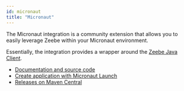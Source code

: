 ```yaml
---
id: micronaut
title: "Micronaut"
---
```


The Micronaut integration is a community extension that allows you to easily leverage Zeebe within your Micronaut environment.

Essentially, the integration provides a wrapper around the [Zeebe Java Client](/apis-clients/java-client/index.md).

* [Documentation and source code](https://github.com/camunda-community-hub/micronaut-zeebe-client)
* [Create application with Micronaut Launch](https://micronaut.io/launch?name=jobworker&features=zeebe)
* [Releases on Maven Central](https://search.maven.org/artifact/info.novatec/micronaut-zeebe-client-feature)

